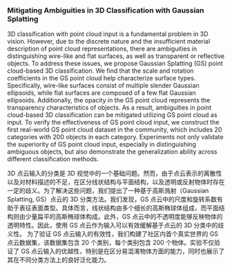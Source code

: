 ### Mitigating Ambiguities in 3D Classification with Gaussian Splatting

3D classification with point cloud input is a fundamental problem in 3D vision. However, due to the discrete nature and the insufficient material description of point cloud representations, there are ambiguities in distinguishing wire-like and flat surfaces, as well as transparent or reflective objects. To address these issues, we propose Gaussian Splatting (GS) point cloud-based 3D classification. We find that the scale and rotation coefficients in the GS point cloud help characterize surface types. Specifically, wire-like surfaces consist of multiple slender Gaussian ellipsoids, while flat surfaces are composed of a few flat Gaussian ellipsoids. Additionally, the opacity in the GS point cloud represents the transparency characteristics of objects. As a result, ambiguities in point cloud-based 3D classification can be mitigated utilizing GS point cloud as input. To verify the effectiveness of GS point cloud input, we construct the first real-world GS point cloud dataset in the community, which includes 20 categories with 200 objects in each category. Experiments not only validate the superiority of GS point cloud input, especially in distinguishing ambiguous objects, but also demonstrate the generalization ability across different classification methods.

3D 点云输入的分类是 3D 视觉中的一个基础问题。然而，由于点云表示的离散性以及对材料描述的不足，在区分线状结构与平面结构，以及透明或反射物体时存在一定的歧义。为了解决这些问题，我们提出了一种基于高斯溅射（Gaussian Splatting, GS）点云的 3D 分类方法。我们发现，GS 点云中的尺度和旋转系数有助于表征表面类型。具体而言，线状结构由多个细长的高斯椭球体组成，而平面结构则由少量扁平的高斯椭球体构成。此外，GS 点云中的不透明度能够反映物体的透明特性。因此，使用 GS 点云作为输入可以有效缓解基于点云的 3D 分类中的歧义性。
为了验证 GS 点云输入的有效性，我们构建了社区内首个真实世界的 GS 点云数据集，该数据集包含 20 个类别，每个类别包含 200 个物体。实验不仅验证了 GS 点云输入的优越性，特别是在区分易混淆物体方面的能力，同时也展示了其在不同分类方法上的良好泛化能力。
